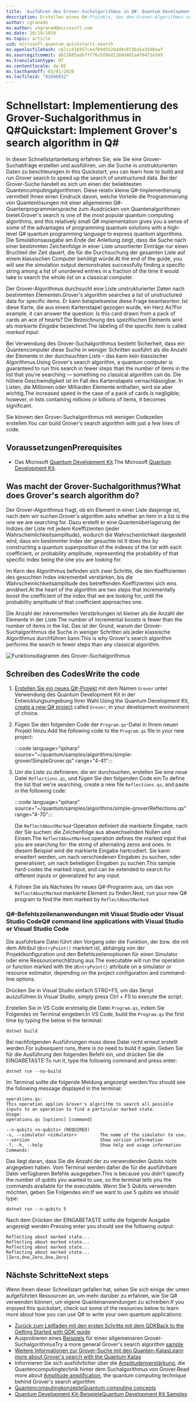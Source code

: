 ```yaml
---
title: 'Ausführen des Grover-Suchalgorithmus in Q#: Quantum Development Kit'
description: Erstellen eines Q#-Projekts, das den Grover-Algorithmus veranschaulicht, einen der kanonischen Quantenalgorithmen.
author: cgranade
ms.author: chgranad@microsoft.com
ms.date: 10/19/2019
ms.topic: article
uid: microsoft.quantum.quickstarts.search
ms.openlocfilehash: c67ccd16957ceef694552bdd9c073ba5a35d8aaf
ms.sourcegitcommit: db23885adb7ff76cbf8bd1160d401a4f0471e549
ms.translationtype: HT
ms.contentlocale: de-DE
ms.lasthandoff: 05/01/2020
ms.locfileid: "82686832"
---
```

# <a name="quickstart-implement-grovers-search-algorithm-in-q"></a><span data-ttu-id="71f4d-103">Schnellstart: Implementierung des Grover-Suchalgorithmus in Q\#</span><span class="sxs-lookup"><span data-stu-id="71f4d-103">Quickstart: Implement Grover's search algorithm in Q\#</span></span>

<span data-ttu-id="71f4d-104">In dieser Schnellstartanleitung erfahren Sie, wie Sie eine Grover-Suchabfrage erstellen und ausführen, um die Suche in unstrukturierten Daten zu beschleunigen.</span><span class="sxs-lookup"><span data-stu-id="71f4d-104">In this Quickstart, you can learn how to build and run Grover search to speed up the search of unstructured data.</span></span>  <span data-ttu-id="71f4d-105">Bei der Grover-Suche handelt es sich um einen der beliebtesten Quantencomputingalgorithmen. Diese relativ kleine Q#-Implementierung vermittelt Ihnen einen Eindruck davon, welche Vorteile die Programmierung von Quantenlösungen mit einer allgemeinen Q#-Quantenprogrammiersprache zum Ausdrücken von Quantenalgorithmen bietet.</span><span class="sxs-lookup"><span data-stu-id="71f4d-105">Grover's search is one of the most popular quantum computing algorithms, and this relatively small Q# implementation gives you a sense of some of the advantages of programming quantum solutions with a high-level Q# quantum programming language to express quantum algorithms.</span></span>  <span data-ttu-id="71f4d-106">Die Simulationsausgabe am Ende der Anleitung zeigt, dass die Suche nach einer bestimmten Zeichenfolge in einer Liste unsortierter Einträge nur einen Bruchteil der Zeit dauert, die für die Durchsuchung der gesamten Liste auf einem klassischen Computer benötigt würde.</span><span class="sxs-lookup"><span data-stu-id="71f4d-106">At the end of the guide, you will see the simulation output demonstrates successfully finding a specific string among a list of unordered entries in a fraction of the time it would take to search the whole list on a classical computer.</span></span>

<span data-ttu-id="71f4d-107">Der Grover-Algorithmus durchsucht eine Liste unstrukturierter Daten nach bestimmten Elementen.</span><span class="sxs-lookup"><span data-stu-id="71f4d-107">Grover's algorithm searches a list of unstructured data for specific items.</span></span> <span data-ttu-id="71f4d-108">Er kann beispielsweise diese Frage beantworten: Ist diese Karte, die aus einem Kartenstapel gezogen wurde, ein Herz As?</span><span class="sxs-lookup"><span data-stu-id="71f4d-108">For example, it can answer the question: Is this card drawn from a pack of cards an ace of hearts?</span></span> <span data-ttu-id="71f4d-109">Die Bezeichnung des spezifischen Elements wird als _markierte Eingabe_ bezeichnet.</span><span class="sxs-lookup"><span data-stu-id="71f4d-109">The labeling of the specific item is called _marked input_.</span></span>

<span data-ttu-id="71f4d-110">Bei Verwendung des Grover-Suchalgorithmus besteht Sicherheit, dass ein Quantencomputer diese Suche in weniger Schritten ausführt als die Anzahl der Elemente in der durchsuchten Liste – das kann kein klassischer Algorithmus.</span><span class="sxs-lookup"><span data-stu-id="71f4d-110">Using Grover's search algorithm, a quantum computer is guaranteed to run this search in fewer steps than the number of items in the list that you're searching — something no classical algorithm can do.</span></span> <span data-ttu-id="71f4d-111">Die höhere Geschwindigkeit ist im Fall des Kartenstapels vernachlässigbar. In Listen, die Millionen oder Milliarden Elemente enthalten, wird sie aber wichtig.</span><span class="sxs-lookup"><span data-stu-id="71f4d-111">The increased speed in the case of a pack of cards is negligible; however, in lists containing millions or billions of items, it becomes significant.</span></span>

<span data-ttu-id="71f4d-112">Sie können den Grover-Suchalgorithmus mit wenigen Codezeilen erstellen.</span><span class="sxs-lookup"><span data-stu-id="71f4d-112">You can build Grover's search algorithm with just a few lines of code.</span></span>

## <a name="prerequisites"></a><span data-ttu-id="71f4d-113">Voraussetzungen</span><span class="sxs-lookup"><span data-stu-id="71f4d-113">Prerequisites</span></span>

- <span data-ttu-id="71f4d-114">Das Microsoft [Quantum Development Kit][install].</span><span class="sxs-lookup"><span data-stu-id="71f4d-114">The Microsoft [Quantum Development Kit][install].</span></span>

## <a name="what-does-grovers-search-algorithm-do"></a><span data-ttu-id="71f4d-115">Was macht der Grover-Suchalgorithmus?</span><span class="sxs-lookup"><span data-stu-id="71f4d-115">What does Grover's search algorithm do?</span></span>

<span data-ttu-id="71f4d-116">Der Grover-Algorithmus fragt, ob ein Element in einer Liste dasjenige ist, nach dem wir suchen.</span><span class="sxs-lookup"><span data-stu-id="71f4d-116">Grover's algorithm asks whether an item in a list is the one we are searching for.</span></span> <span data-ttu-id="71f4d-117">Dazu erstellt er eine Quantenüberlagerung der Indizes der Liste mit jedem Koeffizienten (jeder Wahrscheinlichkeitsamplitude), wodurch die Wahrscheinlichkeit dargestellt wird, dass ein bestimmter Index der gesuchte ist.</span><span class="sxs-lookup"><span data-stu-id="71f4d-117">It does this by constructing a quantum superposition of the indexes of the list with each coefficient, or probability amplitude, representing the probability of that specific index being the one you are looking for.</span></span>

<span data-ttu-id="71f4d-118">Im Kern des Algorithmus befinden sich zwei Schritte, die den Koeffizienten des gesuchten Index inkrementell verstärken, bis die Wahrscheinlichkeitsamplitude des betreffenden Koeffizienten sich eins annähert.</span><span class="sxs-lookup"><span data-stu-id="71f4d-118">At the heart of the algorithm are two steps that incrementally boost the coefficient of the index that we are looking for, until the probability amplitude of that coefficient approaches one.</span></span>

<span data-ttu-id="71f4d-119">Die Anzahl der inkrementellen Verstärkungen ist kleiner als die Anzahl der Elemente in der Liste.</span><span class="sxs-lookup"><span data-stu-id="71f4d-119">The number of incremental boosts is fewer than the number of items in the list.</span></span> <span data-ttu-id="71f4d-120">Das ist der Grund, warum der Grover-Suchalgorithmus die Suche in weniger Schritten als jeder klassische Algorithmus durchführen kann.</span><span class="sxs-lookup"><span data-stu-id="71f4d-120">This is why Grover's search algorithm performs the search in fewer steps than any classical algorithm.</span></span>

![Funktionsdiagramm des Grover-Suchalgorithmus](~/media/grover.png)

## <a name="write-the-code"></a><span data-ttu-id="71f4d-122">Schreiben des Codes</span><span class="sxs-lookup"><span data-stu-id="71f4d-122">Write the code</span></span>

1. <span data-ttu-id="71f4d-123">[Erstellen Sie ein neues Q#-Projekt](xref:microsoft.quantum.howto.createproject) mit dem Namen `Grover` unter Verwendung des Quantum Development Kit in der Entwicklungsumgebung Ihrer Wahl.</span><span class="sxs-lookup"><span data-stu-id="71f4d-123">Using the Quantum Development Kit, [create a new Q# project](xref:microsoft.quantum.howto.createproject) called `Grover`, in your development environment of choice.</span></span>

1. <span data-ttu-id="71f4d-124">Fügen Sie den folgenden Code der `Program.qs`-Datei in Ihrem neuen Projekt hinzu:</span><span class="sxs-lookup"><span data-stu-id="71f4d-124">Add the following code to the `Program.qs` file in your new project:</span></span>

    :::code language="qsharp" source="~/quantum/samples/algorithms/simple-grover/SimpleGrover.qs" range="4-41":::

1. <span data-ttu-id="71f4d-125">Um die Liste zu definieren, die wir durchsuchen, erstellen Sie eine neue Datei `Reflections.qs`, und fügen Sie den folgenden Code ein:</span><span class="sxs-lookup"><span data-stu-id="71f4d-125">To define the list that we're searching, create a new file `Reflections.qs`, and paste in the following code:</span></span>

    :::code language="qsharp" source="~/quantum/samples/algorithms/simple-grover/Reflections.qs" range="4-70":::

    <span data-ttu-id="71f4d-126">Die `ReflectAboutMarked`-Operation definiert die markierte Eingabe, nach der Sie suchen: die Zeichenfolge aus abwechselnden Nullen und Einsen.</span><span class="sxs-lookup"><span data-stu-id="71f4d-126">The `ReflectAboutMarked` operation defines the marked input that you are searching for: the string of alternating zeros and ones.</span></span> <span data-ttu-id="71f4d-127">In diesem Beispiel wird die markierte Eingabe hartcodiert. Sie kann erweitert werden, um nach verschiedenen Eingaben zu suchen, oder generalisiert, um nach beliebigen Eingaben zu suchen.</span><span class="sxs-lookup"><span data-stu-id="71f4d-127">This sample hard-codes the marked input, and can be extended to search for different inputs or generalized for any input.</span></span>

1. <span data-ttu-id="71f4d-128">Führen Sie als Nächstes Ihr neues Q#-Programm aus, um das von `ReflectAboutMarked` markierte Element zu finden.</span><span class="sxs-lookup"><span data-stu-id="71f4d-128">Next, run your new Q# program to find the item marked by `ReflectAboutMarked`.</span></span>

### <a name="q-command-line-applications-with-visual-studio-or-visual-studio-code"></a><span data-ttu-id="71f4d-129">Q#-Befehlszeilenanwendungen mit Visual Studio oder Visual Studio Code</span><span class="sxs-lookup"><span data-stu-id="71f4d-129">Q# command line applications with Visual Studio or Visual Studio Code</span></span>

<span data-ttu-id="71f4d-130">Die ausführbare Datei führt den Vorgang oder die Funktion, der bzw. die mit dem Attribut `@EntryPoint()` markiert ist, abhängig von der Projektkonfiguration und den Befehlszeilenoptionen für einen Simulator oder eine Ressourcenschätzung aus.</span><span class="sxs-lookup"><span data-stu-id="71f4d-130">The executable will run the operation or function marked with the `@EntryPoint()` attribute on a simulator or resource estimator, depending on the project configuration and command-line options.</span></span>

<span data-ttu-id="71f4d-131">Drücken Sie in Visual Studio einfach STRG+F5, um das Skript auszuführen.</span><span class="sxs-lookup"><span data-stu-id="71f4d-131">In Visual Studio, simply press Ctrl + F5 to execute the script.</span></span>

<span data-ttu-id="71f4d-132">Erstellen Sie in VS Code erstmalig die Datei `Program.qs`, indem Sie Folgendes im Terminal eingeben:</span><span class="sxs-lookup"><span data-stu-id="71f4d-132">In VS Code, build the `Program.qs` the first time by typing the below in the terminal:</span></span>

```Command line
dotnet build
```

<span data-ttu-id="71f4d-133">Bei nachfolgenden Ausführungen muss diese Datei nicht erneut erstellt werden.</span><span class="sxs-lookup"><span data-stu-id="71f4d-133">For subsequent runs, there is no need to build it again.</span></span> <span data-ttu-id="71f4d-134">Geben Sie für die Ausführung den folgenden Befehl ein, und drücken Sie die EINGABETASTE:</span><span class="sxs-lookup"><span data-stu-id="71f4d-134">To run it, type the following command and press enter:</span></span>

```Command line
dotnet run --no-build
```

<span data-ttu-id="71f4d-135">Im Terminal sollte die folgende Meldung angezeigt werden:</span><span class="sxs-lookup"><span data-stu-id="71f4d-135">You should see the following message displayed in the terminal:</span></span>

```
operations.qs:
This operation applies Grover's algorithm to search all possible inputs to an operation to find a particular marked state.
Usage:
operations.qs [options] [command]

--n-qubits <n-qubits> (REQUIRED)
-s, --simulator <simulator>         The name of the simulator to use.
--version                           Show version information
-?, -h, --help                      Show help and usage information
Commands:
```

<span data-ttu-id="71f4d-136">Das liegt daran, dass Sie die Anzahl der zu verwendenden Qubits nicht angegeben haben. Vom Terminal werden daher die für die ausführbare Datei verfügbaren Befehle ausgegeben.</span><span class="sxs-lookup"><span data-stu-id="71f4d-136">This is because you didn't specify the number of qubits you wanted to use, so the terminal tells you the commands available for the executable.</span></span> <span data-ttu-id="71f4d-137">Wenn Sie 5 Qubits verwenden möchten, geben Sie Folgendes ein:</span><span class="sxs-lookup"><span data-stu-id="71f4d-137">If we want to use 5 qubits we should type:</span></span>

```Command line
dotnet run --n-qubits 5
```

<span data-ttu-id="71f4d-138">Nach dem Drücken der EINGABETASTE sollte die folgende Ausgabe angezeigt werden:</span><span class="sxs-lookup"><span data-stu-id="71f4d-138">Pressing enter you should see the following output:</span></span>

```
Reflecting about marked state...
Reflecting about marked state...
Reflecting about marked state...
Reflecting about marked state...
[Zero,One,Zero,One,Zero]
```

## <a name="next-steps"></a><span data-ttu-id="71f4d-139">Nächste Schritte</span><span class="sxs-lookup"><span data-stu-id="71f4d-139">Next steps</span></span>

<span data-ttu-id="71f4d-140">Wenn Ihnen dieser Schnellstart gefallen hat, sehen Sie sich einige der unten aufgeführten Ressourcen an, um mehr darüber zu erfahren, wie Sie Q# verwenden können, um eigene Quantenanwendungen zu schreiben:</span><span class="sxs-lookup"><span data-stu-id="71f4d-140">If you enjoyed this quickstart, check out some of the resources below to learn more about how you can use Q# to write your own quantum applications:</span></span>

- [<span data-ttu-id="71f4d-141">Zurück zum Leitfaden mit den ersten Schritte mit dem QDK</span><span class="sxs-lookup"><span data-stu-id="71f4d-141">Back to the Getting Started with QDK guide</span></span>](xref:microsoft.quantum.welcome)
- <span data-ttu-id="71f4d-142">Ausprobieren eines [Beispiels](https://github.com/microsoft/Quantum/tree/master/samples/algorithms/database-search) für einen allgemeineren Grover-Suchalgorithmus</span><span class="sxs-lookup"><span data-stu-id="71f4d-142">Try a more general Grover's search algorithm [sample](https://github.com/microsoft/Quantum/tree/master/samples/algorithms/database-search)</span></span>
- [<span data-ttu-id="71f4d-143">Weitere Informationen zur Grover-Suche mit den Quanten-Katas</span><span class="sxs-lookup"><span data-stu-id="71f4d-143">Learn more about Grover's search with the Quantum Katas</span></span>](xref:microsoft.quantum.overview.katas)
- <span data-ttu-id="71f4d-144">Informieren Sie sich ausführlicher über die [Amplitudenverstärkung][amplitude-amplification], die Quantencomputingtechnik hinter dem Suchalgorithmus von Grover.</span><span class="sxs-lookup"><span data-stu-id="71f4d-144">Read more about [Amplitude amplification][amplitude-amplification], the quantum computing technique behind Grover's search algorithm</span></span>
- [<span data-ttu-id="71f4d-145">Quantencomputingkonzepte</span><span class="sxs-lookup"><span data-stu-id="71f4d-145">Quantum computing concepts</span></span>](xref:microsoft.quantum.concepts.intro)
- [<span data-ttu-id="71f4d-146">Quantum Development Kit-Beispiele</span><span class="sxs-lookup"><span data-stu-id="71f4d-146">Quantum Development Kit Samples</span></span>](https://docs.microsoft.com/samples/browse/?products=qdk)

<!-- LINKS -->

[install]: xref:microsoft.quantum.install
[amplitude-amplification]: xref:microsoft.quantum.libraries.standard.algorithms#amplitude-amplification
